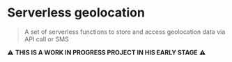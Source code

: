 # Serverless geolocation

> A set of serverless functions to store and access geolocation data via API call or SMS

⚠️ **THIS IS A WORK IN PROGRESS PROJECT IN HIS EARLY STAGE** ⚠️
